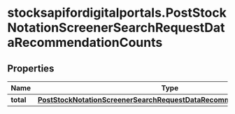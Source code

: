 # stocksapifordigitalportals.PostStockNotationScreenerSearchRequestDataRecommendationCounts

## Properties

Name | Type | Description | Notes
------------ | ------------- | ------------- | -------------
**total** | [**PostStockNotationScreenerSearchRequestDataRecommendationCountsTotal**](PostStockNotationScreenerSearchRequestDataRecommendationCountsTotal.md) |  | [optional] 


